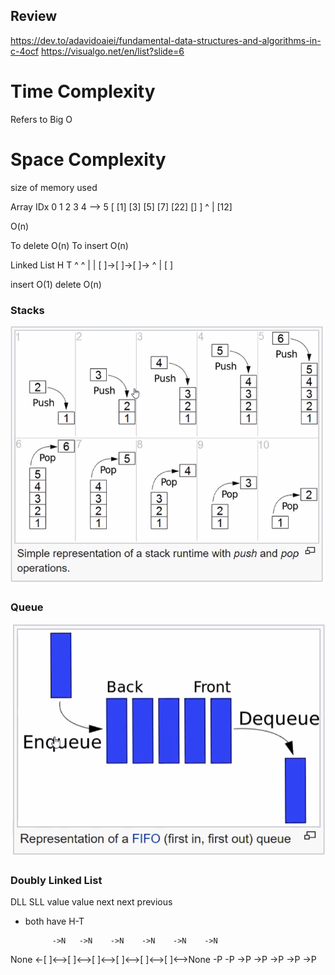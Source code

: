 ## Review
https://dev.to/adavidoaiei/fundamental-data-structures-and-algorithms-in-c-4ocf
https://visualgo.net/en/list?slide=6

# Time Complexity
Refers to Big O

# Space Complexity
size of memory used


Array
IDx
   0   1   2   3   4 --> 5
[ [1] [3] [5] [7] [22]  []     ]
                  ^
                  |
                [12]

O(n)

To delete O(n)
To insert O(n)

Linked List
 H          T
 ^          ^
 |          |
[ ]->[ ]->[ ]->
    ^
    |
   [ ]

insert O(1)
delete O(n)

### Stacks

![LIFO](images/LIFO.png)

### Queue

![FIFO](images/FIFO.png)

### Doubly Linked List
DLL            SLL
value          value
next           next
previous
- both have H-T

            ->N   ->N    ->N    ->N    ->N    ->N
None <-[ ]<-->[ ]<-->[ ]<-->[ ]<-->[ ]<-->[ ]<-->None
     -P    -P   ->P    ->P    ->P    ->P    ->P
